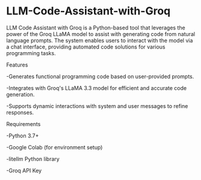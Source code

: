 # LLM-Code-Assistant-with-Groq

LLM Code Assistant with Groq is a Python-based tool that leverages the power of the Groq LLaMA model to assist with generating code from natural language prompts. The system enables users to interact with the model via a chat interface, providing automated code solutions for various programming tasks.

Features

-Generates functional programming code based on user-provided prompts.

-Integrates with Groq's LLaMA 3.3 model for efficient and accurate code generation.

-Supports dynamic interactions with system and user messages to refine responses.

Requirements

-Python 3.7+

-Google Colab (for environment setup)

-litellm Python library

-Groq API Key
